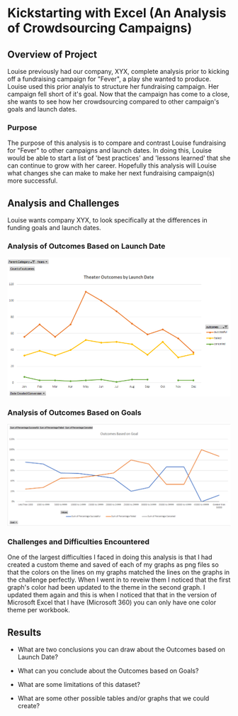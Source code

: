 # Kickstarting with Excel (An Analysis of Crowdsourcing Campaigns)

## Overview of Project
Louise previously had our company, XYX, complete analysis prior to kicking off a fundraising campaign for "Fever", a play she wanted to produce. Louise used this prior analyis to structure her fundraising campaign. Her campaign fell short of it's goal. Now that the campaign has come to a close, she wants to see how her crowdsourcing compared to other campaign's goals and launch dates.

### Purpose
The purpose of this analysis is to compare and contrast Louise fundraising for "Fever" to other campaigns and launch dates. In doing this, Louise would be able to start a list of 'best practices' and 'lessons learned' that she can continue to grow with her career. Hopefully this analysis will Louise what changes she can make to make her next fundraising campaign(s) more successful.

## Analysis and Challenges
Louise wants company XYX, to look specifically at the differences in funding goals and launch dates. 

### Analysis of Outcomes Based on Launch Date

![Theater_Outcomes_vs_Launch.png](https://github.com/AprilVilmin/Kickstarter-Analysis/blob/main/Theater_Outcomes_vs_Launch.png)

### Analysis of Outcomes Based on Goals

![Outcomes_vs_Goals.png](https://github.com/AprilVilmin/Kickstarter-Analysis/blob/main/Outcomes_vs_Goals.png)

### Challenges and Difficulties Encountered
One of the largest difficulties I faced in doing this analysis is that I had created a custom theme and saved of each of my graphs as png files so that the colors on the lines on my graphs matched the lines on the graphs in the challenge perfectly. When I went in to reveiw them I noticed that the first graph's color had been updated to the theme in the second graph. I updated them again and this is when I noticed that that in the version of Microsoft Excel that I have (Microsoft 360) you can only have one color theme per workbook.

## Results

- What are two conclusions you can draw about the Outcomes based on Launch Date?

- What can you conclude about the Outcomes based on Goals?

- What are some limitations of this dataset?

- What are some other possible tables and/or graphs that we could create?
